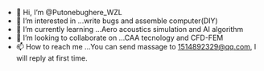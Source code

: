 - 👋 Hi, I’m @Putonebughere_WZL
- 👀 I’m interested in ...write bugs and assemble computer(DIY)
- 🌱 I’m currently learning ...Aero acoustics simulation and AI algorithm
- 💞️ I’m looking to collaborate on ...CAA tecnology and CFD-FEM
- 📫 How to reach me ...You can send massage to 1514892329@qq.com, I will reply at first time.

<!---
Putonebughere/Putonebughere is a ✨ special ✨ repository because its `README.md` (this file) appears on your GitHub profile.
You can click the Preview link to take a look at your changes.
--->
